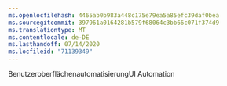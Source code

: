 ```yaml
---
ms.openlocfilehash: 4465ab0b983a448c175e79ea5a85efc39daf0bea
ms.sourcegitcommit: 397961a0164281b579f68064c3bb66c071f374d9
ms.translationtype: MT
ms.contentlocale: de-DE
ms.lasthandoff: 07/14/2020
ms.locfileid: "71139349"
---
```

<span data-ttu-id="56233-101">Benutzeroberflächenautomatisierung</span><span class="sxs-lookup"><span data-stu-id="56233-101">UI Automation</span></span>